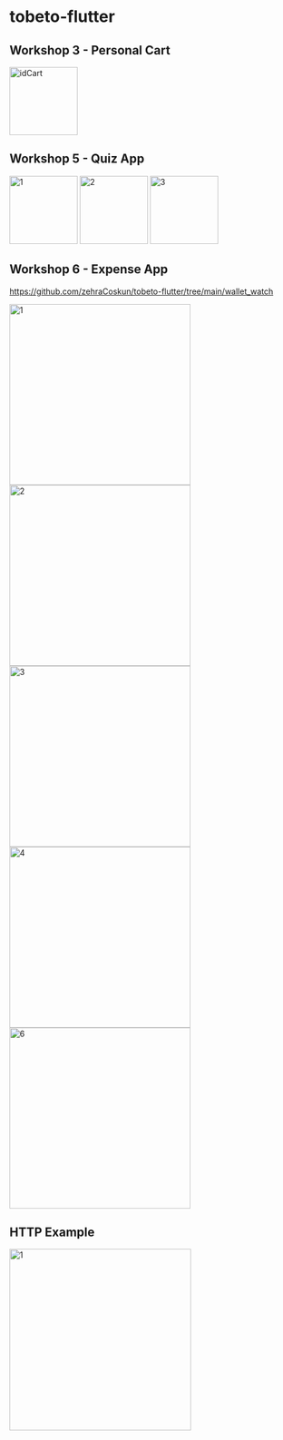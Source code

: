 # tobeto-flutter
## Workshop 3 - Personal Cart
<img width="120" alt="idCart" src="https://github.com/zehraCoskun/tobeto-flutter/assets/110024096/bcfb9713-a89b-47ec-a631-7d0cc3371ce0">


## Workshop 5 - Quiz App
<img width="120" alt="1" src="https://github.com/zehraCoskun/tobeto-flutter/assets/110024096/1d1cc55d-f5ae-4a47-934d-b97406da10bf">
<img width="120" alt="2" src="https://github.com/zehraCoskun/tobeto-flutter/assets/110024096/eaa9093f-1c12-4c81-96ef-845c10063673">
<img width="120" alt="3" src="https://github.com/zehraCoskun/tobeto-flutter/assets/110024096/f864d35e-170e-4c6f-bfde-8010abb24d59">

## Workshop 6 - Expense App
https://github.com/zehraCoskun/tobeto-flutter/tree/main/wallet_watch

<img width="319" alt="1" src="https://github.com/zehraCoskun/tobeto-flutter/assets/110024096/c3bc6fca-1292-43e5-8be5-7ea4630dd39f">
<img width="319" alt="2" src="https://github.com/zehraCoskun/tobeto-flutter/assets/110024096/c7a6c3d2-6ea0-43ae-bd15-907f395b9e22">
<img width="319" alt="3" src="https://github.com/zehraCoskun/tobeto-flutter/assets/110024096/93c30809-64f2-46d4-a2fa-fed02788f4a5">
<img width="319" alt="4" src="https://github.com/zehraCoskun/tobeto-flutter/assets/110024096/99a183b5-3f54-45d6-971f-71439b397601">
<img width="319" alt="6" src="https://github.com/zehraCoskun/tobeto-flutter/assets/110024096/f5bfd7cf-aa7e-4f0b-bd98-a375a3208e05">

## HTTP Example 

<img width="320" alt="1" src="https://github.com/zehraCoskun/tobeto-flutter/assets/110024096/0c77eea1-c318-41b5-b266-ad8699f19318">







